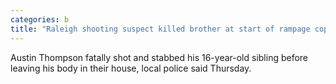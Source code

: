 ```yaml
---
categories: b
title: "Raleigh shooting suspect killed brother at start of rampage cops say"
---
```

Austin Thompson fatally shot and stabbed his 16-year-old sibling before leaving his body in their house, local police said Thursday.